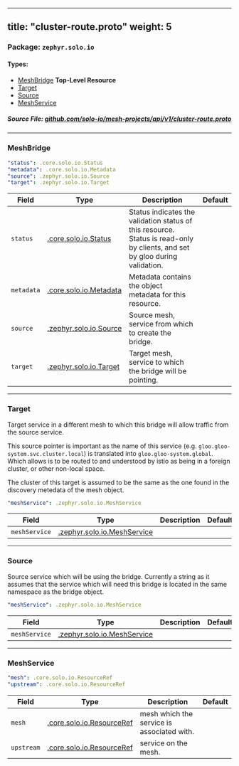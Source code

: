 
---
title: "cluster-route.proto"
weight: 5
---

<!-- Code generated by solo-kit. DO NOT EDIT. -->


### Package: `zephyr.solo.io` 
#### Types:


- [MeshBridge](#meshbridge) **Top-Level Resource**
- [Target](#target)
- [Source](#source)
- [MeshService](#meshservice)
  



##### Source File: [github.com/solo-io/mesh-projects/api/v1/cluster-route.proto](https://github.com/solo-io/mesh-projects/blob/master/api/v1/cluster-route.proto)





---
### MeshBridge



```yaml
"status": .core.solo.io.Status
"metadata": .core.solo.io.Metadata
"source": .zephyr.solo.io.Source
"target": .zephyr.solo.io.Target

```

| Field | Type | Description | Default |
| ----- | ---- | ----------- |----------- | 
| `status` | [.core.solo.io.Status](../../../../solo-kit/api/v1/status.proto.sk/#status) | Status indicates the validation status of this resource. Status is read-only by clients, and set by gloo during validation. |  |
| `metadata` | [.core.solo.io.Metadata](../../../../solo-kit/api/v1/metadata.proto.sk/#metadata) | Metadata contains the object metadata for this resource. |  |
| `source` | [.zephyr.solo.io.Source](../cluster-route.proto.sk/#source) | Source mesh, service from which to create the bridge. |  |
| `target` | [.zephyr.solo.io.Target](../cluster-route.proto.sk/#target) | Target mesh, service to which the bridge will be pointing. |  |




---
### Target

 
Target service in a different mesh to which this bridge will allow
traffic from the source service.

This source pointer is important as the name of this service
(e.g. `gloo.gloo-system.svc.cluster.local`) is translated into
`gloo.gloo-system.global`. Which allows is to be routed to and
understood by istio as being in a foreign cluster, or other
non-local space.

The cluster of this target is assumed to be the same as the
one found in the discovery metedata of the mesh object.

```yaml
"meshService": .zephyr.solo.io.MeshService

```

| Field | Type | Description | Default |
| ----- | ---- | ----------- |----------- | 
| `meshService` | [.zephyr.solo.io.MeshService](../cluster-route.proto.sk/#meshservice) |  |  |




---
### Source

 
Source service which will be using the bridge.
Currently a string as it assumes that the service which will need
this bridge is located in the same namespace as the bridge object.

```yaml
"meshService": .zephyr.solo.io.MeshService

```

| Field | Type | Description | Default |
| ----- | ---- | ----------- |----------- | 
| `meshService` | [.zephyr.solo.io.MeshService](../cluster-route.proto.sk/#meshservice) |  |  |




---
### MeshService



```yaml
"mesh": .core.solo.io.ResourceRef
"upstream": .core.solo.io.ResourceRef

```

| Field | Type | Description | Default |
| ----- | ---- | ----------- |----------- | 
| `mesh` | [.core.solo.io.ResourceRef](../../../../solo-kit/api/v1/ref.proto.sk/#resourceref) | mesh which the service is associated with. |  |
| `upstream` | [.core.solo.io.ResourceRef](../../../../solo-kit/api/v1/ref.proto.sk/#resourceref) | service on the mesh. |  |





<!-- Start of HubSpot Embed Code -->
<script type="text/javascript" id="hs-script-loader" async defer src="//js.hs-scripts.com/5130874.js"></script>
<!-- End of HubSpot Embed Code -->
